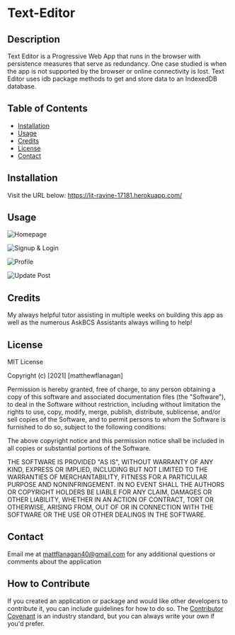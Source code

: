 # Text-Editor

## Description
Text Editor is a Progressive Web App that runs in the browser with persistence measures that serve as redundancy. One case studied is when the app is not supported by the browser or online connectivity is lost. Text Editor uses idb package methods to get and store data to an IndexedDB database.

## Table of Contents
- [Installation](#installation)
- [Usage](#usage)
- [Credits](#credits)
- [License](#license)
- [Contact](#contact)

## Installation
Visit the URL below:
https://lit-ravine-17181.herokuapp.com/

## Usage
![Homepage](assets/Images/homepage.png)

![Signup & Login](assets/Images/signup.png)

![Profile](assets/Images/profile.png)

![Update Post](assets/Images/edit.png)

## Credits
My always helpful tutor assisting in multiple weeks on building this app as well as the numerous AskBCS Assistants always willing to help! 

## License
MIT License

Copyright (c) [2021] [matthewflanagan]

Permission is hereby granted, free of charge, to any person obtaining a copy
of this software and associated documentation files (the "Software"), to deal
in the Software without restriction, including without limitation the rights
to use, copy, modify, merge, publish, distribute, sublicense, and/or sell
copies of the Software, and to permit persons to whom the Software is
furnished to do so, subject to the following conditions:

The above copyright notice and this permission notice shall be included in all
copies or substantial portions of the Software.

THE SOFTWARE IS PROVIDED "AS IS", WITHOUT WARRANTY OF ANY KIND, EXPRESS OR
IMPLIED, INCLUDING BUT NOT LIMITED TO THE WARRANTIES OF MERCHANTABILITY,
FITNESS FOR A PARTICULAR PURPOSE AND NONINFRINGEMENT. IN NO EVENT SHALL THE
AUTHORS OR COPYRIGHT HOLDERS BE LIABLE FOR ANY CLAIM, DAMAGES OR OTHER
LIABILITY, WHETHER IN AN ACTION OF CONTRACT, TORT OR OTHERWISE, ARISING FROM,
OUT OF OR IN CONNECTION WITH THE SOFTWARE OR THE USE OR OTHER DEALINGS IN THE
SOFTWARE.

## Contact
Email me at mattflanagan40@gmail.com for any additional questions or comments about the application

## How to Contribute
If you created an application or package and would like other developers to contribute it, you can include guidelines for how to do so. The [Contributor Covenant](https://www.contributor-covenant.org/) is an industry standard, but you can always write your own if you'd prefer.